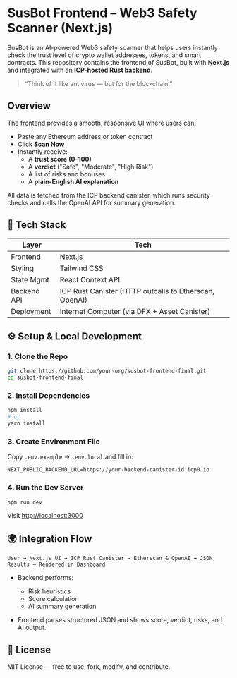 #  SusBot Frontend – Web3 Safety Scanner (Next.js)

SusBot is an AI-powered Web3 safety scanner that helps users instantly check the trust level of crypto wallet addresses, tokens, and smart contracts. This repository contains the frontend of SusBot, built with **Next.js** and integrated with an **ICP-hosted Rust backend**.

>  “Think of it like antivirus — but for the blockchain.”


## Overview

The frontend provides a smooth, responsive UI where users can:

- Paste any Ethereum address or token contract
- Click **Scan Now**
- Instantly receive:
  - A **trust score (0–100)**
  - A **verdict** ("Safe", "Moderate", "High Risk")
  - A list of risks and bonuses
  - A **plain-English AI explanation**

All data is fetched from the ICP backend canister, which runs security checks and calls the OpenAI API for summary generation.


## 🧱 Tech Stack

| Layer         | Tech            |
|---------------|-----------------|
| Frontend      | [Next.js](https://nextjs.org/) |
| Styling       | Tailwind CSS    |
| State Mgmt    | React Context API |
| Backend API   | ICP Rust Canister (HTTP outcalls to Etherscan, OpenAI) |
| Deployment    | Internet Computer (via DFX + Asset Canister) |


## ⚙️ Setup & Local Development

### 1. Clone the Repo

```bash
git clone https://github.com/your-org/susbot-frontend-final.git
cd susbot-frontend-final
```

### 2. Install Dependencies

```bash
npm install
# or
yarn install
```

### 3. Create Environment File

Copy `.env.example` → `.env.local` and fill in:

```env
NEXT_PUBLIC_BACKEND_URL=https://your-backend-canister-id.icp0.io
```

### 4. Run the Dev Server

```bash
npm run dev
```

Visit [http://localhost:3000](http://localhost:3000)


## 🌍 Integration Flow

```text
User → Next.js UI → ICP Rust Canister → Etherscan & OpenAI → JSON Results → Rendered in Dashboard
```

* Backend performs:

  * Risk heuristics
  * Score calculation
  * AI summary generation
* Frontend parses structured JSON and shows score, verdict, risks, and AI output.


## 📜 License

MIT License — free to use, fork, modify, and contribute.

